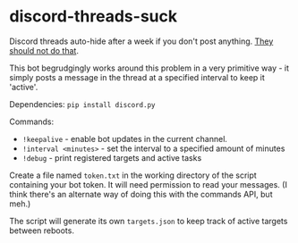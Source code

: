 # discord-threads-suck
Discord threads auto-hide after a week if you don't post anything. [They should not do that](https://support.discord.com/hc/en-us/community/posts/19396627158423-Threads-forums-forcibly-auto-hiding-after-a-week-renders-the-feature-completely-useless-for-neurodivergents-with-ADHD-and-focus-issues).

This bot begrudgingly works around this problem in a very primitive way - it simply posts a message in the thread at a specified interval to keep it 'active'.

Dependencies: `pip install discord.py`

Commands:
* `!keepalive` - enable bot updates in the current channel.
* `!interval <minutes>` - set the interval to a specified amount of minutes
* `!debug` - print registered targets and active tasks

Create a file named `token.txt` in the working directory of the script containing your bot token.
It will need permission to read your messages. (I think there's an alternate way of doing this with the commands API, but meh.)

The script will generate its own `targets.json` to keep track of active targets between reboots.